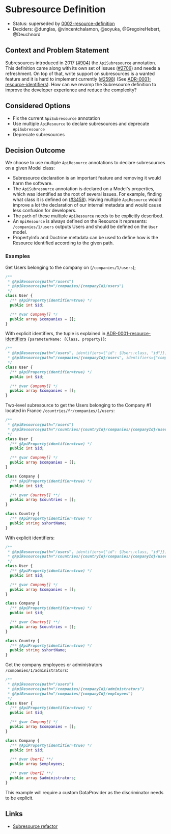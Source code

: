 # Subresource Definition

* Status: superseded by [0002-resource-definition](0002-resource-definition.md)
* Deciders: @dunglas, @vincentchalamon, @soyuka, @GregoireHebert, @Deuchnord

## Context and Problem Statement

Subresources introduced in 2017 ([#904][pull/904]) the `ApiSubresource` annotation. This definition came along with its own set of issues ([#2706][issue/2706]) and needs a refreshment. On top of that, write support on subresources is a wanted feature and it is hard to implement currently ([#2598][pull/2598]) (See [ADR-0001-resource-identifiers](0001-resource-identifiers.md)). How can we revamp the Subresource definition to improve the developer experience and reduce the complexity?

## Considered Options

* Fix the current `ApiSubresource` annotation
* Use multiple `ApiResource` to declare subresources and deprecate `ApiSubresource`
* Deprecate subresources

## Decision Outcome

We choose to use multiple `ApiResource` annotations to declare subresources on a given Model class: 

* Subresource declaration is an important feature and removing it would harm the software. 
* The `ApiSubresource` annotation is declared on a Model's properties, which was identified as the root of several issues. For example, finding what class it is defined on ([#3458][issue/3458]). Having multiple `ApiResource` would improve a lot the declaration of our internal metadata and would cause less confusion for developers. 
* The `path` of these multiple `ApiResource` needs to be explicitly described. 
* An `ApiResource` is always defined on the Resource it represents: `/companies/1/users` outputs Users and should be defined on the `User` model.
* PropertyInfo and Doctrine metadata can be used to define how is the Resource identified according to the given path.

### Examples

Get Users belonging to the company on (`/companies/1/users`);

```php
/**
 * @ApiResource(path="/users")
 * @ApiResource(path="/companies/{companyId}/users")
 */
class User {
  /** @ApiProperty(identifier=true) */
  public int $id;

  /** @var Company[] */
  public array $companies = [];
}
```

With explicit identifiers, the tuple is explained in [ADR-0001-resource-identifiers](0001-resource-identifiers.md) `{parameterName: {Class, property}}`:

```php
/**
 * @ApiResource(path="/users", identifiers={"id": {User::class, "id"}})
 * @ApiResource(path="/companies/{companyId}/users", identifiers={"companyId": {Company::class, "id"}, "id": {User::class, "id"}})
 */
class User {
  /** @ApiProperty(identifier=true) */
  public int $id;

  /** @var Company[] */
  public array $companies = [];
}
```

Two-level subresource to get the Users belonging to the Company #1 located in France `/countries/fr/companies/1/users`: 

```php
/**
 * @ApiResource(path="/users")
 * @ApiResource(path="/countries/{countryId}/companies/{companyId}/users")
 */
class User {
  /** @ApiProperty(identifier=true) */
  public int $id;

  /** @var Company[] */
  public array $companies = [];
}

class Company {
  /** @ApiProperty(identifier=true) */
  public int $id;

  /** @var Country[] **/
  public array $countries = [];
}

class Country {
  /** @ApiProperty(identifier=true) */
  public string $shortName;
}
```

With explicit identifiers:

```php
/**
 * @ApiResource(path="/users", identifiers={"id": {User::class, "id"}})
 * @ApiResource(path="/countries/{countryId}/companies/{companyId}/users", identifiers={"companyId": {Company::class, "id"}, "countryId": {Country::class, "shortName"}, "id": {User::class, "id"}})
 */
class User {
  /** @ApiProperty(identifier=true) */
  public int $id;

  /** @var Company[] */
  public array $companies = [];
}

class Company {
  /** @ApiProperty(identifier=true) */
  public int $id;

  /** @var Country[] **/
  public array $countries = [];
}

class Country {
  /** @ApiProperty(identifier=true) */
  public string $shortName;
}
```

Get the company employees or administrators `/companies/1/administrators`:

```php
/**
 * @ApiResource(path="/users")
 * @ApiResource(path="/companies/{companyId}/administrators")
 * @ApiResource(path="/companies/{companyId}/employees")
 */
class User {
  /** @ApiProperty(identifier=true) */
  public int $id;

  /** @var Company[] */
  public array $companies = [];
}

class Company {
  /** @ApiProperty(identifier=true) */
  public int $id;

  /** @var User[] **/
  public array $employees;

  /** @var User[] **/
  public array $administrators;
}
```

This example will require a custom DataProvider as the discriminator needs to be explicit.

## Links

* [Subresource refactor][pull/3689]

[pull/904]: https://github.com/api-platform/core/pull/904  "Subresource feature"
[issue/2706]: https://github.com/api-platform/core/issues/2706 "Subresource RFC"
[pull/2598]: https://github.com/api-platform/core/pull/2598 "Subresource write support"
[issue/3458]: https://github.com/api-platform/core/pull/3458 "Subresource poor DX"
[pull/3689]: https://github.com/api-platform/core/pull/3689 "Revamp subresource"
